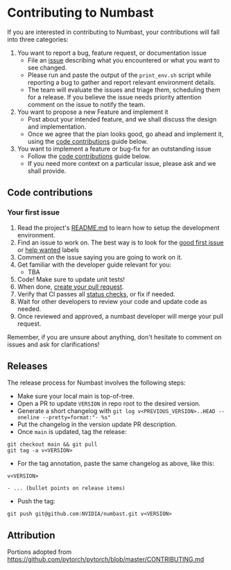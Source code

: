 # Contributing to Numbast

If you are interested in contributing to Numbast, your contributions will fall
into three categories:
1. You want to report a bug, feature request, or documentation issue
    - File an [issue](https://github.com/nvidia/numbast/issues/new/choose)
    describing what you encountered or what you want to see changed.
    - Please run and paste the output of the `print_env.sh` script while
    reporting a bug to gather and report relevant environment details.
    - The team will evaluate the issues and triage them, scheduling
    them for a release. If you believe the issue needs priority attention
    comment on the issue to notify the team.
2. You want to propose a new Feature and implement it
    - Post about your intended feature, and we shall discuss the design and
    implementation.
    - Once we agree that the plan looks good, go ahead and implement it, using
    the [code contributions](#code-contributions) guide below.
3. You want to implement a feature or bug-fix for an outstanding issue
    - Follow the [code contributions](#code-contributions) guide below.
    - If you need more context on a particular issue, please ask and we shall
    provide.

## Code contributions

### Your first issue

1. Read the project's [README.md](https://github.com/nvidia/numbast/blob/main/README.md)
    to learn how to setup the development environment.
2. Find an issue to work on. The best way is to look for the [good first issue](https://github.com/nvidia/numbast/issues?q=is%3Aissue+is%3Aopen+label%3A%22good+first+issue%22)
    or [help wanted](https://github.com/nvidia/numbast/issues?q=is%3Aissue+is%3Aopen+label%3A%22help+wanted%22) labels
3. Comment on the issue saying you are going to work on it.
4. Get familiar with the developer guide relevant for you:
    * TBA
5. Code! Make sure to update unit tests!
6. When done, [create your pull request](https://github.com/nvidia/numbast/compare).
7. Verify that CI passes all [status checks](https://help.github.com/articles/about-status-checks/), or fix if needed.
8. Wait for other developers to review your code and update code as needed.
9. Once reviewed and approved, a numbast developer will merge your pull request.

Remember, if you are unsure about anything, don't hesitate to comment on issues and ask for clarifications!

## Releases

The release process for Numbast involves the following steps:

- Make sure your local main is top-of-tree.
- Open a PR to update `VERSION` in repo root to the desired version.
- Generate a short changelog with `git log v<PREVIOUS_VERSION>..HEAD --oneline --pretty=format:"- %s"`
- Put the changelog in the version update PR description.
- Once `main` is updated, tag the release:
```
git checkout main && git pull
git tag -a v<VERSION>
```
- For the tag annotation, paste the same changelog as above, like this:
```
v<VERSION>

- ... (bullet points on release items)
```
- Push the tag:
```
git push git@github.com:NVIDIA/numbast.git v<VERSION>
```

## Attribution
Portions adopted from https://github.com/pytorch/pytorch/blob/master/CONTRIBUTING.md
